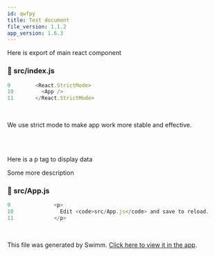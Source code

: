 ```yaml
---
id: qwfpy
title: Test document
file_version: 1.1.2
app_version: 1.6.3
---
```


Here is export of main react component
<!-- NOTE-swimm-snippet: the lines below link your snippet to Swimm -->
### 📄 src/index.js
```javascript
9        <React.StrictMode>
10         <App />
11       </React.StrictMode>
```

<br/>

We use strict mode to make app work more stable and effective.<br/>
<br/>

<br/>

Here is a p tag to display data

Some more description
<!-- NOTE-swimm-snippet: the lines below link your snippet to Swimm -->
### 📄 src/App.js
```javascript
9              <p>
10               Edit <code>src/App.js</code> and save to reload.
11             </p>
```

<br/>

This file was generated by Swimm. [Click here to view it in the app](https://app.swimm.io/repos/Z2l0aHViJTNBJTNBMSUzQSUzQUVuZXN0YWN5/docs/qwfpy).
